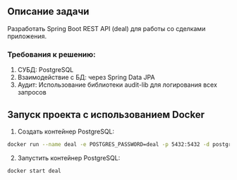 ## Описание задачи
Разработать Spring Boot REST API (deal) для работы со сделками приложения.

### Требования к решению:
1. СУБД: PostgreSQL
2. Взаимодействие с БД: через Spring Data JPA
3. Аудит: Использование библиотеки audit-lib для логирования всех запросов

## Запуск проекта с использованием Docker
1. Создать контейнер PostgreSQL:
```bash
docker run --name deal -e POSTGRES_PASSWORD=deal -p 5432:5432 -d postgres
```

2. Запустить контейнер PostgreSQL:
```bash
docker start deal
```